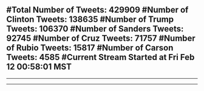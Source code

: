 #Total Number of Tweets: 429909 
#Number of Clinton Tweets: 138635
#Number of Trump Tweets: 106370
#Number of Sanders Tweets: 92745
#Number of Cruz Tweets: 71757
#Number of Rubio Tweets: 15817
#Number of Carson Tweets: 4585
#Current Stream Started at Fri Feb 12 00:58:01 MST
---
---
---
